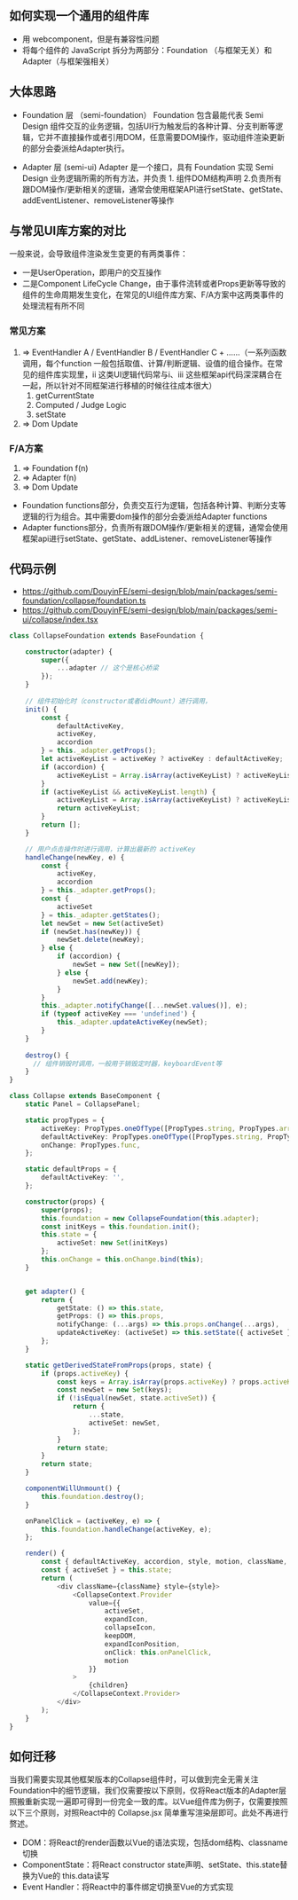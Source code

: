 ## 如何实现一个通用的组件库
- 用 webcomponent，但是有兼容性问题
- 将每个组件的 JavaScript 拆分为两部分：Foundation （与框架无关）和 Adapter（与框架强相关）

## 大体思路
- Foundation 层 （semi-foundation）
  Foundation 包含最能代表 Semi Design 组件交互的业务逻辑，包括UI行为触发后的各种计算、分支判断等逻辑，它并不直接操作或者引用DOM，任意需要DOM操作，驱动组件渲染更新的部分会委派给Adapter执行。

- Adapter 层 (semi-ui)
  Adapter 是一个接口，具有 Foundation 实现 Semi Design 业务逻辑所需的所有方法，并负责 1. 组件DOM结构声明 2.负责所有跟DOM操作/更新相关的逻辑，通常会使用框架API进行setState、getState、addEventListener、removeListener等操作

## 与常见UI库方案的对比
一般来说，会导致组件渲染发生变更的有两类事件：
- 一是UserOperation，即用户的交互操作
- 二是Component LifeCycle Change，由于事件流转或者Props更新等导致的组件的生命周期发生变化，在常见的UI组件库方案、F/A方案中这两类事件的处理流程有所不同

### 常见方案
1. => EventHandler A  / EventHandler B  / EventHandler C + ……（一系列函数调用，每个function 一般包括取值、计算/判断逻辑、设值的组合操作。在常见的组件库实现里，ii 这类UI逻辑代码常与i、iii 这些框架api代码深深耦合在一起，所以针对不同框架进行移植的时候往往成本很大）
    1. getCurrentState
    2. Computed / Judge Logic
    3. setState
2. => Dom Update

### F/A方案
1.  => Foundation f(n)
2.  => Adapter  f(n) 
3.  => Dom Update

- Foundation functions部分，负责交互行为逻辑，包括各种计算、判断分支等逻辑的行为组合。其中需要dom操作的部分会委派给Adapter functions
- Adapter functions部分，负责所有跟DOM操作/更新相关的逻辑，通常会使用框架api进行setState、getState、addListener、removeListener等操作

## 代码示例
- https://github.com/DouyinFE/semi-design/blob/main/packages/semi-foundation/collapse/foundation.ts
- https://github.com/DouyinFE/semi-design/blob/main/packages/semi-ui/collapse/index.tsx

```ts
class CollapseFoundation extends BaseFoundation {

    constructor(adapter) {
        super({
            ...adapter // 这个是核心桥梁
        });
    }
    
    // 组件初始化时（constructor或者didMount）进行调用，
    init() {
        const {
            defaultActiveKey,
            activeKey,
            accordion
        } = this._adapter.getProps();
        let activeKeyList = activeKey ? activeKey : defaultActiveKey;
        if (accordion) {
            activeKeyList = Array.isArray(activeKeyList) ? activeKeyList[0] : activeKeyList;
        }
        if (activeKeyList && activeKeyList.length) {
            activeKeyList = Array.isArray(activeKeyList) ? activeKeyList : [activeKeyList];
            return activeKeyList;
        }
        return [];
    }

    // 用户点击操作时进行调用，计算出最新的 activeKey
    handleChange(newKey, e) {
        const {
            activeKey,
            accordion
        } = this._adapter.getProps();
        const {
            activeSet
        } = this._adapter.getStates();
        let newSet = new Set(activeSet)
        if (newSet.has(newKey)) {
            newSet.delete(newKey);
        } else {
            if (accordion) {
                newSet = new Set([newKey]);
            } else {
                newSet.add(newKey);
            }
        }
        this._adapter.notifyChange([...newSet.values()], e); 
        if (typeof activeKey === 'undefined') {
            this._adapter.updateActiveKey(newSet);
        }
    }
    
    destroy() {
      // 组件销毁时调用，一般用于销毁定时器，keyboardEvent等
    }
}
```
```ts
class Collapse extends BaseComponent {
    static Panel = CollapsePanel;

    static propTypes = {
        activeKey: PropTypes.oneOfType([PropTypes.string, PropTypes.array]),
        defaultActiveKey: PropTypes.oneOfType([PropTypes.string, PropTypes.array]),
        onChange: PropTypes.func,
    };

    static defaultProps = {
        defaultActiveKey: '',
    };

    constructor(props) {
        super(props);
        this.foundation = new CollapseFoundation(this.adapter);
        const initKeys = this.foundation.init();
        this.state = {
            activeSet: new Set(initKeys)
        };
        this.onChange = this.onChange.bind(this);
    }


    get adapter() {
        return {
            getState: () => this.state,
            getProps: () => this.props,
            notifyChange: (...args) => this.props.onChange(...args),
            updateActiveKey: (activeSet) => this.setState({ activeSet }),
        };
    }

    static getDerivedStateFromProps(props, state) {
        if (props.activeKey) {
            const keys = Array.isArray(props.activeKey) ? props.activeKey : [props.activeKey];
            const newSet = new Set(keys);
            if (!isEqual(newSet, state.activeSet)) {
                return {
                    ...state,
                    activeSet: newSet,
                };
            }
            return state;
        }
        return state;
    }

    componentWillUnmount() {
        this.foundation.destroy();
    }

    onPanelClick = (activeKey, e) => {
        this.foundation.handleChange(activeKey, e);
    };

    render() {
        const { defaultActiveKey, accordion, style, motion, className, keepDOM, expandIconPosition, expandIcon, collapseIcon, children, ...rest } = this.props;
        const { activeSet } = this.state;
        return (
            <div className={className} style={style}>
                <CollapseContext.Provider
                    value={{
                        activeSet,
                        expandIcon,
                        collapseIcon,
                        keepDOM,
                        expandIconPosition,
                        onClick: this.onPanelClick,
                        motion
                    }}
                >
                    {children}
                </CollapseContext.Provider>
            </div>
        );
    }
}
```

## 如何迁移
当我们需要实现其他框架版本的Collapse组件时，可以做到完全无需关注Foundation中的细节逻辑，我们仅需要按以下原则，仅将React版本的Adapter层照搬重新实现一遍即可得到一份完全一致的库。以Vue组件库为例子，仅需要按照以下三个原则，对照React中的 Collapse.jsx 简单重写渲染层即可。此处不再进行赘述。
  - DOM：将React的render函数以Vue的语法实现，包括dom结构、classname切换
  - ComponentState：将React constructor state声明、setState、this.state替换为Vue的 this.data读写
  - Event Handler：将React中的事件绑定切换至Vue的方式实现